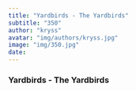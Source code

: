 ```yaml
---
title: "Yardbirds - The Yardbirds"
subtitle: "350"
author: "kryss"
avatar: "img/authors/kryss.jpg"
image: "img/350.jpg"
date:
---
```


### Yardbirds - The Yardbirds
